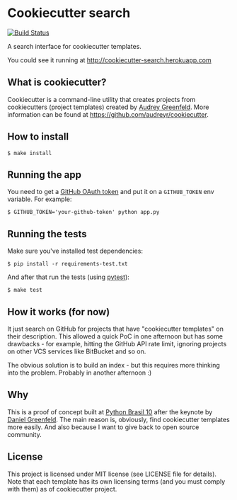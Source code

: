 # Cookiecutter search

[![Build Status](https://travis-ci.org/rcmachado/cookiecutter-search.svg?branch=master)](https://travis-ci.org/rcmachado/cookiecutter-search)

A search interface for cookiecutter templates.

You could see it running at http://cookiecutter-search.herokuapp.com

## What is cookiecutter?

Cookiecutter is a command-line utility that creates projects from
cookiecutters (project templates) created by [Audrey Greenfeld][audrey].
More information can be found at https://github.com/audreyr/cookiecutter.

## How to install

    $ make install

## Running the app

You need to get a [GitHub OAuth token][oauth_token] and put it on a
`GITHUB_TOKEN` env variable. For example:

    $ GITHUB_TOKEN='your-github-token' python app.py

## Running the tests

Make sure you've installed test dependencies:

    $ pip install -r requirements-test.txt

And after that run the tests (using [pytest][]):

    $ make test

## How it works (for now)

It just search on GitHub for projects that have "cookiecutter templates"
on their description. This allowed a quick PoC in one afternoon but has
some drawbacks - for example, hitting the GitHub API rate limit,
ignoring projects on other VCS services like BitBucket and so on.

The obvious solution is to build an index - but this requires more
thinking into the problem. Probably in another afternoon :)

## Why

This is a proof of concept built at [Python Brasil 10][] after the
keynote by [Daniel Greenfeld][pydanny]. The main reason is, obviously,
find cookiecutter templates more easily. And also because I want to
give back to open source community.

## License

This project is licensed under MIT license (see LICENSE file for
details). Note that each template has its own licensing terms (and you
must comply with them) as of cookiecutter project.

[oauth_token]: https://developer.github.com/v3/auth/#via-oauth-tokens
[Python Brasil 10]: http://2014.pythonbrasil.org.br
[pydanny]: http://pydanny.com
[audrey]: http://audreyr.com
[pytest]: http://pytest.org

